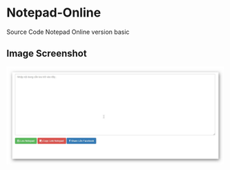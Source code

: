 # Notepad-Online
Source Code Notepad Online version basic
## Image Screenshot
![Image Screenshot](https://github.com/nguyenary/NotepadOnline/blob/master/picture.jpg)
